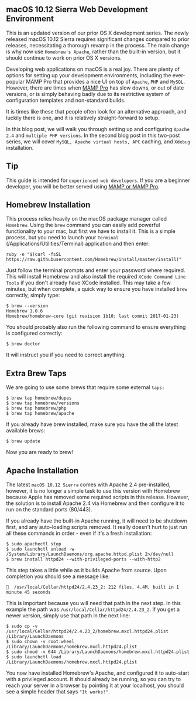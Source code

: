 ## macOS 10.12 Sierra Web Development Environment

This is an updated version of our prior OS X development series. The newly released macOS 10.12 Sierra requires significant changes compared to prior releases, necessitating a thorough revamp in the process. The main change is why now use `Homebrew's Apache`, rather than the built-in version, but it should continue to work on prior OS X versions.

Developing web applications on macOS is a real joy. There are plenty of options for setting up your development environments, including the ever-popular MAMP Pro that provides a nice UI on top of `Apache`, `PHP` and `MySQL`. However, there are times when [MAMP Pro](http://www.mamp.info/en/mamp-pro/) has slow downs, or out of date versions, or is simply behaving badly due to its restrictive system of configuration templates and non-standard builds.

It is times like these that people often look for an alternative approach, and luckily there is one, and it is relatively straight-forward to setup.

In this blog post, we will walk you through setting up and configuring `Apache 2.4` and `multiple PHP versions`. In the second blog post in this two-post series, we will cover `MySQL, Apache virtual hosts, APC` caching, and `Xdebug` installation.

## Tip

This guide is intended for `experienced web developers`. If you are a beginner developer, you will be better served using [MAMP or MAMP Pro](http://www.mamp.info/en/mamp-pro/).

## Homebrew Installation

This process relies heavily on the macOS package manager called `Homebrew`. Using the `brew` command you can easily add powerful functionality to your mac, but first we have to install it. This is a simple process, but you need to launch your `Terminal` (/Applications/Utilities/Terminal) application and then enter:

```
ruby -e "$(curl -fsSL https://raw.githubusercontent.com/Homebrew/install/master/install)"
```

Just follow the terminal prompts and enter your password where required. This will install Homebrew and also install the required `XCode Command Line Tools` if you don't already have XCode installed. This may take a few minutes, but when complete, a quick way to ensure you have installed `brew` correctly, simply type:

```
$ brew --version
Homebrew 1.0.6
Homebrew/homebrew-core (git revision 1b10; last commit 2017-01-23)
```

You should probably also run the following command to ensure everything is configured correctly:

```
$ brew doctor
```

It will instruct you if you need to correct anything.

## Extra Brew Taps

We are going to use some brews that require some external `taps:`

```
$ brew tap homebrew/dupes
$ brew tap homebrew/versions
$ brew tap homebrew/php
$ brew tap homebrew/apache
```

If you already have brew installed, make sure you have the all the latest available brews:

```
$ brew update
```

Now you are ready to brew!

## Apache Installation

The latest `macOS 10.12 Sierra` comes with Apache 2.4 pre-installed, however, it is no longer a simple task to use this version with Homebrew because Apple has removed some required scripts in this release. However, the solution is to install Apache 2.4 via Homebrew and then configure it to run on the standard ports (80/443).

If you already have the built-in Apache running, it will need to be shutdown first, and any auto-loading scripts removed. It really doesn't hurt to just run all these commands in order - even if it's a fresh installation:

```
$ sudo apachectl stop
$ sudo launchctl unload -w /System/Library/LaunchDaemons/org.apache.httpd.plist 2>/dev/null
$ brew install httpd24 --with-privileged-ports --with-http2
```

This step takes a little while as it builds Apache from source. Upon completion you should see a message like:

```
🍺  /usr/local/Cellar/httpd24/2.4.23_2: 212 files, 4.4M, built in 1 minute 45 seconds
```

This is important because you will need that path in the next step. In this example the path was `/usr/local/Cellar/httpd24/2.4.23_2`. If you get a newer version, simply use that path in the next line:

```
$ sudo cp -v /usr/local/Cellar/httpd24/2.4.23_2/homebrew.mxcl.httpd24.plist /Library/LaunchDaemons
$ sudo chown -v root:wheel /Library/LaunchDaemons/homebrew.mxcl.httpd24.plist
$ sudo chmod -v 644 /Library/LaunchDaemons/homebrew.mxcl.httpd24.plist
$ sudo launchctl load /Library/LaunchDaemons/homebrew.mxcl.httpd24.plist
```

You now have installed Homebrew's Apache, and configured it to auto-start with a privileged account. It should already be running, so you can try to reach your server in a browser by pointing it at your localhost, you should see a simple header that says `"It works!"`.
